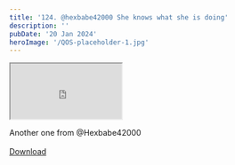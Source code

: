 ```yaml
---
title: '124. @hexbabe42000 She knows what she is doing'
description: ''
pubDate: '20 Jan 2024'
heroImage: '/QOS-placeholder-1.jpg'
---
```

<iframe src="https://drive.google.com/file/d/1wpyBQgUCn78ogBwFetKGHw-8hTJYZYxq/preview" width="200" height="100" allow="autoplay" allowfullscreen="allowfullscreen"></iframe>

Another one from @Hexbabe42000
<br>
<br>
<a class="read_more" href="https://drive.google.com/file/d/1wpyBQgUCn78ogBwFetKGHw-8hTJYZYxq/view?usp=sharing">Download</a>